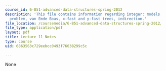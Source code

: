 ```yaml
---
course_id: 6-851-advanced-data-structures-spring-2012
description: 'This file contains information regarding integer: models, predecessor
  problem, van Emde Boas, x-fast and y-fast trees, indirection.'
file_location: /coursemedia/6-851-advanced-data-structures-spring-2012/6863563c729eebcc0493f76038299c5c_MIT6_851S12_Lec11.pdf
file_type: application/pdf
layout: pdf
title: Lecture 11 Notes
type: course
uid: 6863563c729eebcc0493f76038299c5c

---
```

None